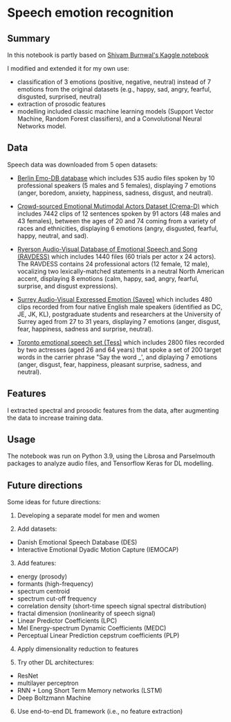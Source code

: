 # Speech emotion recognition



## Summary

In this notebook is partly based on [Shivam Burnwal's Kaggle notebook](https://www.kaggle.com/code/shivamburnwal/speech-emotion-recognition)

I modified and extended it for my own use:

* classification of 3 emotions (positive, negative, neutral) instead of 7 emotions from the original datasets (e.g., happy, sad, angry, fearful, disgusted, surprised, neutral)
* extraction of prosodic features
* modelling included classic machine learning models (Support Vector Machine, Random Forest classifiers), and a Convolutional Neural Networks model.


## Data

Speech data was downloaded from 5 open datasets:

* [Berlin Emo-DB database](http://www.emodb.bilderbar.info/download/) which includes 535 audio files spoken by 10 professional speakers (5 males and 5 females), displaying 7 emotions (anger, boredom, anxiety, happiness, sadness, disgust, and neutral). 

* [Crowd-sourced Emotional Mutimodal Actors Dataset (Crema-D)](https://github.com/CheyneyComputerScience/CREMA-D)
which includes 7442 clips of 12 sentences spoken by 91 actors (48 males and 43 females), between the ages of 20 and 74 coming from a variety of races and ethnicities, displaying 6 emotions (angry, disgusted, fearful, happy, neutral, and sad).

* [Ryerson Audio-Visual Database of Emotional Speech and Song (RAVDESS)](https://doi.org/10.1371/journal.pone.0196391)
which includes 1440 files (60 trials per actor x 24 actors). The RAVDESS contains 24 professional actors (12 female, 12 male), vocalizing two lexically-matched statements in a neutral North American accent, displaying 8 emotions (calm, happy, sad, angry, fearful, surprise, and disgust expressions).

* [Surrey Audio-Visual Expressed Emotion (Savee)](http://kahlan.eps.surrey.ac.uk/savee/Database.html)
which includes 480 clips recorded from four native English male speakers (identified as DC, JE, JK, KL), postgraduate students and researchers at the University of Surrey aged from 27 to 31 years, displaying 7 emotions (anger, disgust, fear, happiness, sadness and surprise, neutral).

* [Toronto emotional speech set (Tess)](https://tspace.library.utoronto.ca/handle/1807/24487) 
which includes 2800 files recorded by two actresses (aged 26 and 64 years) that spoke a set of 200 target words in the carrier phrase "Say the word _',  and diplaying 7 emotions (anger, disgust, fear, happiness, pleasant surprise, sadness, and neutral). 


## Features

I extracted spectral and prosodic features from the data, after augmenting the data to increase training data.


## Usage

The notebook was run on Python 3.9, using the Librosa and Parselmouth packages to analyze audio files, and Tensorflow Keras for DL modelling.



## Future directions

Some ideas for future directions:

1. Developing a separate model for men and women

2. Add datasets:

- Danish Emotional Speech Database (DES)
- Interactive Emotional Dyadic Motion Capture (IEMOCAP)

3. Add features:

- energy (prosody)
- formants (high-frequency)
- spectrum centroid
- spectrum cut-off frequency
- correlation density (short-time speech signal spectral distribution)
- fractal dimension (nonlinearity of speech signal)
- Linear Predictor Coefficients (LPC)
- Mel Energy-spectrum Dynamic Coefficients (MEDC)
- Perceptual Linear Prediction cepstrum coefficients (PLP)

4. Apply dimensionality reduction to features

5. Try other DL architectures:

- ResNet
- multilayer perceptron
- RNN + Long Short Term Memory networks (LSTM)
- Deep Boltzmann Machine

6. Use end-to-end DL framework (i.e., no feature extraction)

